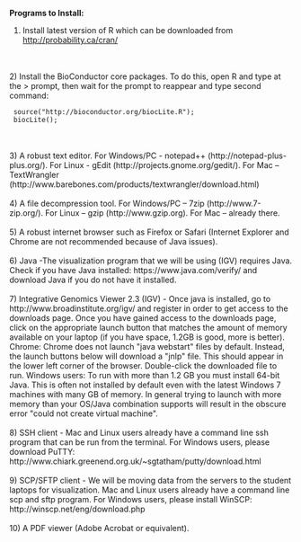 **Programs to Install:**

1) Install latest version of R which can be downloaded from http://probability.ca/cran/ 
<br>
<br>
2) Install the BioConductor core packages. To do this, open R and type at the > prompt, then wait for the prompt to reappear and type second command:

```
 source("http://bioconductor.org/biocLite.R");
 biocLite();
```

<br>
<br>
3) A robust text editor. For Windows/PC - notepad++ (http://notepad-plus-plus.org/). For Linux - gEdit  (http://projects.gnome.org/gedit/). For Mac – TextWrangler (http://www.barebones.com/products/textwrangler/download.html)
<br>
<br>
4) A file decompression tool. For Windows/PC – 7zip (http://www.7-zip.org/). For Linux – gzip (http://www.gzip.org). For Mac – already there.
<br>
<br>
5) A robust internet browser such as Firefox or Safari (Internet Explorer and Chrome are not recommended because of Java issues).
<br>
<br>
6) Java -The visualization program that we will be using (IGV) requires Java. Check if you have Java installed: https://www.java.com/verify/ and download Java if you do not have it installed. 
<br>
<br>
7) Integrative Genomics Viewer 2.3 (IGV) - Once java is installed, go to http://www.broadinstitute.org/igv/ and register in order to get access to the downloads page. Once you have gained access to the downloads page, click on the appropriate launch button that matches the amount of memory available on your laptop (if you have space, 1.2GB is good, more is better). Chrome: Chrome does not launch "java webstart" files by default. Instead, the launch buttons below will download a "jnlp" file. This should appear in the lower left corner of the browser. Double-click the downloaded file to run. Windows users:  To run with more than 1.2 GB you must install  64-bit Java.  This is often not installed by default even with the latest Windows 7 machines with many GB of memory. In general trying to launch with more memory than your OS/Java combination supports will result in the obscure error "could not create virtual machine".
<br>
<br>
8) SSH client - Mac and Linux users already have a command line ssh program that can be run from the terminal. 
For Windows users, please download PuTTY:
http://www.chiark.greenend.org.uk/~sgtatham/putty/download.html 
<br>
<br>
9) SCP/SFTP client - We will be moving data from the servers to the student laptops for visualization. Mac and Linux users already have a command line scp and sftp program. 
For Windows users, please install WinSCP:
http://winscp.net/eng/download.php 
<br>
<br>
10) A PDF viewer (Adobe Acrobat or equivalent).
